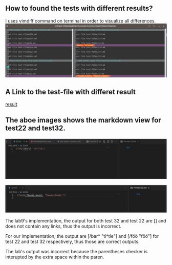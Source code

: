 ## How to found the tests with different results?
I uses vimdiff command on terminal in order to visualize all differences.
![vimDiff](/lab5_wk10/vimDiff.png)
## A Link to the test-file with differet result
[result]()

## The aboe images shows the markdown view for test22 and test32.
![test22](/lab5_wk10/test22.png)

![test32](/lab5_wk10/test32.png)

The lab9's implementation, the output for both test 32 and test 22 are [] and does not contain any links, thus the output is incorrect.

For our implementation, the output are [/bar\* "ti\*tle"] and [/f&ouml;&ouml; "f&ouml;&ouml;"] for test 22 and test 32 respectively, thus those are correct outputs.

The lab's output was incorrect because the parentheses checker is interupted by the extra space within the paren.

